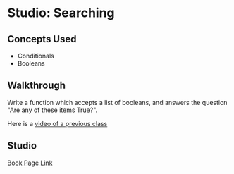 # Studio: Searching

## Concepts Used

- Conditionals 
- Booleans

## Walkthrough

Write a function which accepts a list of booleans, and answers the question "Are any of these items True?".

Here is a [video of a previous class](https://youtu.be/SC3cMU9AONI)

## Studio

[Book Page Link](https://runestone.launchcode.org/runestone/static/thinkcspy/Studios/searching.html)
